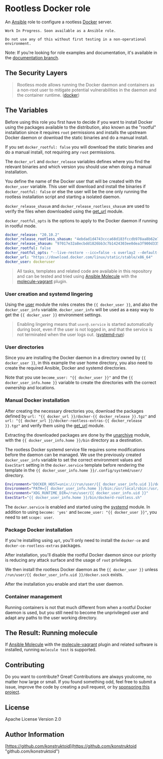 # Rootless Docker role

An [Ansible](https://www.ansible.com/) role to configure a rootless
[Docker](https://www.docker.com/) server.

```shell
Work In Progress. Soon available as a Ansible role.

Do not use any of this without first testing in a non-operational environment.
```

Note: If you're looking for role examples and documentation, it's available
in the [documentation branch](https://github.com/konstruktoid/ansible-docker-rootless/tree/documentation).

## The Security Layers

> Rootless mode allows running the Docker daemon and containers as a non-root
user to mitigate potential vulnerabilities in the daemon and the container
runtime. ([docker](https://docs.docker.com/engine/security/rootless/))

## The Variables

Before using this role you first have to decide if you want to install Docker
using the packages available to the distribution, also known as the "rootful"
installation since it requires `root` permissions and installs the upstream
Docker daemon or download the static binaries and do a manual install.

If you set `docker_rootful: false` you will download the static binaries and do
a manual install, not requiring any `root` permissions.

The `docker_url` and `docker_release` variables defines where you find the
relevant binaries and which version you should use when doing a manual
installation.

You define the name of the Docker user that will be created with the
`docker_user` variable. This user will download and install the binaries if
`docker_rootful: false` or else the user will be the one only running the
rootless installation script and starting a isolated daemon.

`docker_release_shasum` and `docker_release_rootless_shasum` are used to verify
the files when downloaded using the [get_url](https://docs.ansible.com/ansible/latest/collections/ansible/builtin/get_url_module.html)
module.

`docker_rootful_opts` is the options to apply to the Docker daemon if
running in rootful mode.

```yaml
docker_release: "20.10.2"
docker_release_rootless_shasum: "4ebdad1d4743ccca68d183fccdb978aa8b62e7b24743fff36099bd29e46380e0"
docker_release_shasum: "97017e32a8ecbdd1826bb3c7b1424303ee0dea3f900d33591b1df5e394ed4eed"
docker_rootful: false
docker_rootful_opts: "--live-restore --icc=false -s overlay2 --default-ulimit nproc=512:1024 --default-ulimit nofile=100:200 -H fd://"
docker_url: "https://download.docker.com/linux/static/stable/x86_64"
docker_user: dockeruser
```

> All tasks, templates and related code are available in this repository and can
be tested and tried using [Ansible Molecule](https://molecule.readthedocs.io/en/latest/)
with the [molecule-vagrant](https://github.com/ansible-community/molecule-vagrant)
plugin.

### User creation and systemd lingering

Using the [user](https://docs.ansible.com/ansible/latest/collections/ansible/builtin/user_module.html)
module the roles creates the `{{ docker_user }}`, and also the `docker_user_info`
variable. `docker_user_info` will be used as a easy way to get the
`{{ docker_user }}` environment settings.

> Enabling lingering means that `user@.service` is started automatically during
boot, even if the user is not logged in, and that the service is not terminated
when the user logs out. ([systemd-run](https://www.freedesktop.org/software/systemd/man/systemd-run.html))

### User directories

Since you are installing the Docker daemon in a directory owned by
`{{ docker_user }}`, in this example the user home directory, you also
need to create the required Ansible, Docker and systemd directories.

Note that you use `become_user: "{{ docker_user }}"` and the
`{{ docker_user_info.home }}` variable to create the directories
with the correct ownership and locations.

### Manual Docker installation

After creating the necessary directories you, download the packages defined by
`url: "{{ docker_url }}/docker-{{ docker_release }}.tgz"` and
`url: "{{ docker_url }}/docker-rootless-extras-{{ docker_release }}.tgz"`
and verify them using the [get_url](https://docs.ansible.com/ansible/latest/collections/ansible/builtin/get_url_module.html)
module.

Extracting the downloaded packages are done by the [unarchive](https://docs.ansible.com/ansible/latest/collections/ansible/builtin/unarchive_module.html)
module, with the `{{ docker_user_info.home }}/bin` directory as a destination.

The rootless Docker systemd service file requires some modifications before the
daemon can be managed. We use the previously created `docker_user_info`
variable to set the correct environment values and `ExecStart` setting in the
`docker.service` template before rendering the template in the
`{{ docker_user_info.home }}/.config/systemd/user/`
directory.

```sh
Environment="DOCKER_HOST=unix:///run/user/{{ docker_user_info.uid }}/docker.sock"
Environment="PATH={{ docker_user_info.home }}/bin:/usr/local/sbin:/usr/local/bin:/usr/sbin:/usr/bin:/sbin:/bin"
Environment="XDG_RUNTIME_DIR=/run/user/{{ docker_user_info.uid }}"
ExecStart="{{ docker_user_info.home }}/bin/dockerd-rootless.sh"
```

The `docker.service` is enabled and started using the [systemd](https://docs.ansible.com/ansible/latest/collections/ansible/builtin/systemd_module.html)
module. In addition to using `become: 'yes'` and
`become_user: "{{ docker_user }}"`, you need to set `scope: user`.

### Package Docker installation

If you're installing using `apt`, you'll only need to install
the `docker-ce` and `docker-ce-rootless-extras` packages.

After installation, you'll disable the rootful Docker daemon
since our priority is reducing any attack surface and the usage
of `root` privileges.

We then install the rootless Docker daemon as the `{{ docker_user }}` unless
`/run/user/{{ docker_user_info.uid }}/docker.sock` exists.

After the installation you enable and start the user daemon.

### Container management

Running containers is not that much different from when a rootful Docker daemon
is used, but you still need to become the unprivileged user and adapt any paths
to the user working directory.

## The Result: Running molecule

If [Ansible Molecule](https://molecule.readthedocs.io/en/latest/)
with the [molecule-vagrant](https://github.com/ansible-community/molecule-vagrant)
plugin and related software is installed, running
`molecule test` is supported.

## Contributing

Do you want to contribute? Great! Contributions are always youlcome,
no matter how large or small. If you found something odd, feel free to submit a
issue, improve the code by creating a pull request, or by
[sponsoring this project](https://github.com/sponsors/konstruktoid).

## License

Apache License Version 2.0

## Author Information

[https://github.com/konstruktoid](https://github.com/konstruktoid "github.com/konstruktoid")
